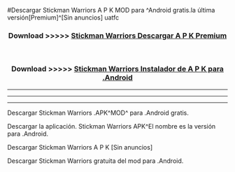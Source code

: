 #Descargar Stickman Warriors A P K MOD para ^Android gratis.la última versión[Premium]^[Sin anuncios] uatfc



<div align="center">
<h3>Download >>>>> <a href="https://es-web.web.app/?es= Stickman Warriors">Stickman Warriors Descargar A P K Premium</a></h3><br>

<h3>Download >>>>> <a href="https://es-web.web.app/?es= Stickman Warriors">Stickman Warriors Instalador de A P K para .Android</a></h3>
</div>


----------------------------------------------------------

----------------------------------------------------------

----------------------------------------------------------

Descargar Stickman Warriors .APK^MOD^ para .Android gratis.

Descargar la aplicación. Stickman Warriors APK^El nombre es la versión para .Android.

Descargar Stickman Warriors A P K [Sin anuncios]

Descargar Stickman Warriors gratuita del mod para .Android.